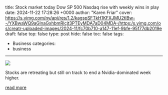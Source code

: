title: Stock market today Dow SP 500 Nasdaq rise with weekly wins in play
date: 2024-11-22 17:28:26 +0000
author: "Karen Friar"
cover: https://s.yimg.com/ny/api/res/1.2/kagspSFTkH1KFXJMU2tIBw--/YXBwaWQ9aGlnaGxhbmRlcjt3PTEyMDA7aD04MDA-/https:/s.yimg.com/os/creatr-uploaded-images/2024-11/fc70b710-a147-11ef-9bfe-95f77db2019e
draft: false
top: false
type: post
hide: false
toc: false
tags:
  - Business
categories:
  - business
---

![](https://s.yimg.com/ny/api/res/1.2/kagspSFTkH1KFXJMU2tIBw--/YXBwaWQ9aGlnaGxhbmRlcjt3PTEyMDA7aD04MDA-/https:/s.yimg.com/os/creatr-uploaded-images/2024-11/fc70b710-a147-11ef-9bfe-95f77db2019e)

Stocks are retreating but still on track to end a Nvidia-dominated week higher.

[read more](https://finance.yahoo.com/news/live/stock-market-today-dow-sp-500-nasdaq-rise-with-weekly-wins-in-play-144946857.html)
